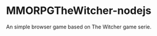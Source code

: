 # MMORPGTheWitcher-nodejs
An simple browser game based on The Witcher game serie.  

[logo]: https://github.com/adam-p/markdown-here/raw/master/src/common/images/icon48.png "Logo Title Text 2"
